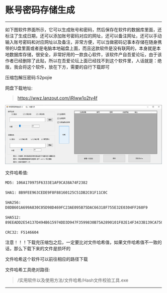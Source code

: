 # 账号密码存储生成

--------------------

如下图软件界面所示，它可以生成账号和密码，然后保存在软件的数据库里面，还标注了生成日期，还可以添加账号密码对应的网址，还可以备注网址，还可以手动输入账号密码和对应网址以及备注，非常方便，可以当做密码记事本存储在随身携带的U盘里面或者是电脑本地磁盘上面，而且这款软件是没有联网的，本身就是本地数据库存储，很安全，非常好用的一款良心软件，该软件产自吾爱论坛，由于该作者已经删除了此贴，所以在吾爱论坛上面已经找不到这个软件里，人话就是：绝版，我会将这个软件，放在下方，需要的自行下载即可

压缩包解压密码:52pojie

网盘下载地址:

> https://wwz.lanzout.com/iRIww1o2ty4f

![image](/img/账号密码存储生成/软件界面.png)

文件哈希值:

    MD5: 106A170975F6333E1AF9CA38A74F2382

    SHA1: 8B9FEE963CEDE9F8F88160125C51DB2C01F11C0C

    SHA256: D8DB601A699A830C05D98D469FC23AE095B75DAC66318F755E32E0304FF268F9

    SHA512: 89EEADD2E54137D494B615974DD3D947F3599830B75A2890101F82E14F3433B139CA7506AE803E79AD28D9744713E9399AB8AAFF880F49365F35F1FDB52362F1

    CRC32: F5146604

注意！！！下载完压缩包之后，一定要比对文件哈希值，如果文件哈希值不一致的话，那么下载下来的文件是损坏的

文件哈希这个软件可以前往相应的路径下载

文件哈希工具绝对路径:

> /实用软件以及使用方法/文件哈希/Hash文件校验工具.exe

--------------------